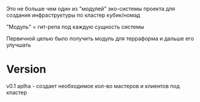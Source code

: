 Это не больше чем один из "модулей" эко-системы проекта для создания инфраструктуры по кластер кубик/номад

"Модуль" = гит-репа под каждую сущность системы

Первичной целью было получить модуль для терраформа и дальше его улучшать  

# Version
v0.1 aplha - создает необходимое кол-во мастеров и клиентов под кластер